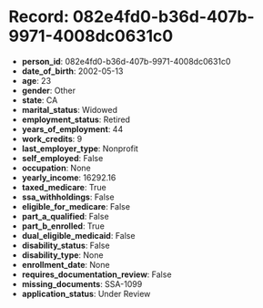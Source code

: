 # Record: 082e4fd0-b36d-407b-9971-4008dc0631c0

- **person_id**: 082e4fd0-b36d-407b-9971-4008dc0631c0
- **date_of_birth**: 2002-05-13
- **age**: 23
- **gender**: Other
- **state**: CA
- **marital_status**: Widowed
- **employment_status**: Retired
- **years_of_employment**: 44
- **work_credits**: 9
- **last_employer_type**: Nonprofit
- **self_employed**: False
- **occupation**: None
- **yearly_income**: 16292.16
- **taxed_medicare**: True
- **ssa_withholdings**: False
- **eligible_for_medicare**: False
- **part_a_qualified**: False
- **part_b_enrolled**: True
- **dual_eligible_medicaid**: False
- **disability_status**: False
- **disability_type**: None
- **enrollment_date**: None
- **requires_documentation_review**: False
- **missing_documents**: SSA-1099
- **application_status**: Under Review